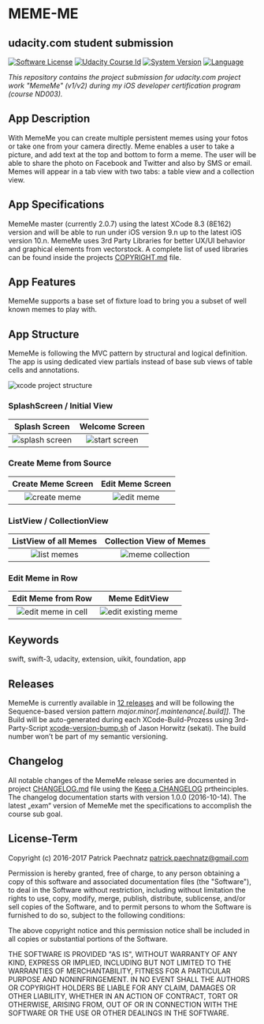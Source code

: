 # MEME-ME
## udacity.com student submission

[![Software License](https://img.shields.io/badge/license-MIT-brightgreen.svg)](LICENSE)
[![Udacity Course Id](https://img.shields.io/badge/course-ND003-37C6EE.svg)](COURSE)
[![System Version](https://img.shields.io/badge/version-2.0.7-blue.svg)](VERSION)
[![Language](https://img.shields.io/badge/swift-3.0-orange.svg)](http://swift.org)

*This repository contains the project submission for udacity.com project work  "MemeMe" (v1/v2) during my iOS developer certification program (course ND003).*

## App Description

With MemeMe you can create multiple persistent memes using your fotos or take one from your camera directly. Meme enables a user to take a picture, and add text at the top and bottom to form a meme. The user will be able to share the photo on Facebook and Twitter and also by SMS or email. Memes will appear in a tab view with two tabs: a table view and a collection view.

## App Specifications

MemeMe master (currently 2.0.7) using the latest XCode 8.3 (8E162) version and will be able to run under iOS version 9.n up to the latest iOS version 10.n. MemeMe uses 3rd Party Libraries for better UX/UI behavior and graphical elements from vectorstock. A complete list of used libraries can be found inside the projects [COPYRIGHT.md](COPYRIGHT.md) file.

## App Features

MemeMe supports a base set of fixture load to bring you a subset of well known memes to play with.

## App Structure

MemeMe is following the MVC pattern by structural and logical definition. The app is using dedicated view partials instead of base sub views of table cells and annotations.

![xcode project structure](github/media/MM_structure_v1.png) 

### SplashScreen / Initial View

Splash Screen             |  Welcome Screen
:-------------------------:|:-------------------------:
![splash screen](github/media/MM_launchScreen_v1.png)  |  ![start screen](github/media/MM_startScreen_v1.png)

### Create Meme from Source

Create Meme Screen             |  Edit Meme Screen
:-------------------------:|:-------------------------:
![create meme](github/media/MM_createMeme_v1.png)  |  ![edit meme](github/media/MM_createMeme_v2.png)

### ListView / CollectionView

ListView  of all Memes           |  Collection View of Memes
:-------------------------:|:-------------------------:
![list memes](github/media/MM_listView_v1.png)  |  ![meme collection](github/media/MM_colView_v1.png)

### Edit Meme in Row

Edit Meme from Row          |  Meme EditView
:-------------------------:|:-------------------------:
![edit meme in cell](github/media/MM_rowEditMeme_v1.png)  |  ![edit existing meme](github/media/MM_editMeme_v1.png)

## Keywords
swift, swift-3, udacity, extension, uikit, foundation, app

## Releases

MemeMe is currently available in [12 releases](https://github.com/paterik/udacity-ios-meme-me/releases) and will be following the Sequence-based version pattern _major.minor[.maintenance[.build]]_. The Build will be auto-generated during each XCode-Build-Prozess using 3rd-Party-Script [xcode-version-bump.sh](https://gist.github.com/sekati/3172554) of Jason Horwitz (sekati). The build number won’t be part of my semantic versioning. 

## Changelog

All notable changes of the MemeMe release series are documented in project [CHANGELOG.md](CHANGELOG.md) file using the [Keep a CHANGELOG](http://keepachangelog.com/) prtheinciples. The changelog documentation starts with version 1.0.0 (2016-10-14). The latest „exam“ version of MemeMe met the specifications to accomplish the course sub goal. 

## License-Term

Copyright (c) 2016-2017 Patrick Paechnatz <patrick.paechnatz@gmail.com>
                                                                           
Permission is hereby granted,  free of charge,  to any  person obtaining a copy of this software and associated documentation files (the "Software"), to deal in the Software without restriction,  including without limitation the rights to use,  copy, modify, merge, publish,  distribute, sublicense, and/or sell copies  of the  Software,  and to permit  persons to whom  the Software is furnished to do so, subject to the following conditions:       
                                                                           
The above copyright notice and this permission notice shall be included in all copies or substantial portions of the Software.
                                                                           
THE SOFTWARE IS PROVIDED "AS IS", WITHOUT WARRANTY OF ANY KIND, EXPRESS OR IMPLIED, INCLUDING  BUT NOT  LIMITED TO THE WARRANTIES OF MERCHANTABILITY, FITNESS FOR A PARTICULAR  PURPOSE AND  NONINFRINGEMENT.  IN NO EVENT SHALL THE AUTHORS OR COPYRIGHT HOLDERS BE LIABLE FOR ANY CLAIM, DAMAGES OR OTHER LIABILITY,  WHETHER IN AN ACTION OF CONTRACT,  TORT OR OTHERWISE,  ARISING FROM,  OUT OF  OR IN CONNECTION  WITH THE  SOFTWARE  OR THE  USE OR  OTHER DEALINGS IN THE SOFTWARE.